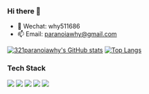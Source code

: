 ### Hi there 👋

- 💬 Wechat: why511686
- 📫 Email: paranoiawhy@gmail.com

[![321paranoiawhy's GitHub stats](https://github-readme-stats.vercel.app/api?username=321paranoiawhy&theme=buefy)](https://github.com/anuraghazra/github-readme-stats)
[![Top Langs](https://github-readme-stats.vercel.app/api/top-langs/?username=321paranoiawhy&layout=compact)](https://github.com/anuraghazra/github-readme-stats)

### Tech Stack

![](https://img.shields.io/badge/Vue%202-Get%20!-orange)
![](https://img.shields.io/badge/Vue%203-Get%20!-red)
![](https://img.shields.io/badge/Git-Get%20!-brightgreen)
![](https://img.shields.io/badge/Node-Get%20!-blue)
![](https://img.shields.io/badge/Vuex-Get%20!-orange)
